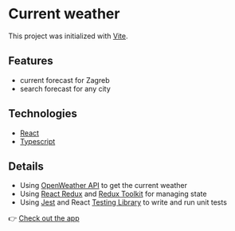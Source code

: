 # Current weather

This project was initialized with <a href="https://vite.dev/" target="_blank" rel="noopener noreferrer">Vite</a>.

## Features

-   current forecast for Zagreb
-   search forecast for any city

## Technologies

-   <a href="https://react.dev/" target="_blank" rel="noopener noreferrer">React</a>
-   <a href="https://www.typescriptlang.org/" target="_blank" rel="noopener noreferrer">Typescript</a>

## Details

-   Using [OpenWeather API](https://openweathermap.org/api) to get the current weather
-   Using [React Redux](https://react-redux.js.org/) and [Redux Toolkit](https://redux-toolkit.js.org/) for managing state
-   Using [Jest](https://jestjs.io/) and React [Testing Library](https://testing-library.com/) to write and run unit tests



:point_right: [Check out the app](https://marko-krznar.github.io/React-Typescript-Weather-App/)

<!--
# React + TypeScript + Vite

This template provides a minimal setup to get React working in Vite with HMR and some ESLint rules.

Currently, two official plugins are available:

- [@vitejs/plugin-react](https://github.com/vitejs/vite-plugin-react/blob/main/packages/plugin-react/README.md) uses [Babel](https://babeljs.io/) for Fast Refresh
- [@vitejs/plugin-react-swc](https://github.com/vitejs/vite-plugin-react-swc) uses [SWC](https://swc.rs/) for Fast Refresh

## Expanding the ESLint configuration

If you are developing a production application, we recommend updating the configuration to enable type aware lint rules:

- Configure the top-level `parserOptions` property like this:

```js
export default {
  // other rules...
  parserOptions: {
    ecmaVersion: 'latest',
    sourceType: 'module',
    project: ['./tsconfig.json', './tsconfig.node.json', './tsconfig.app.json'],
    tsconfigRootDir: __dirname,
  },
}
```

- Replace `plugin:@typescript-eslint/recommended` to `plugin:@typescript-eslint/recommended-type-checked` or `plugin:@typescript-eslint/strict-type-checked`
- Optionally add `plugin:@typescript-eslint/stylistic-type-checked`
- Install [eslint-plugin-react](https://github.com/jsx-eslint/eslint-plugin-react) and add `plugin:react/recommended` & `plugin:react/jsx-runtime` to the `extends` list
-->
